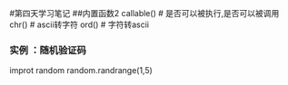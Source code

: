 #第四天学习笔记
##内置函数2
    callable() #  是否可以被执行,是否可以被调用
    chr()  # ascii转字符
    ord()  # 字符转ascii
    
### 实例 ：随机验证码
improt random
random.randrange(1,5)
